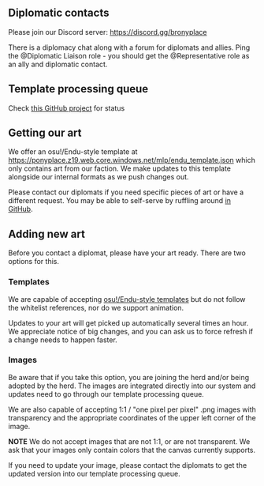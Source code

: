 ## Diplomatic contacts
Please join our Discord server: https://discord.gg/bronyplace

There is a diplomacy chat along with a forum for diplomats and allies. Ping the @Diplomatic Liaison
role - you should get the @Representative role as an ally and diplomatic contact.

## Template processing queue
Check [this GitHub project](https://github.com/orgs/r-ainbowroad/projects/4) for status

## Getting our art
We offer an osu!/Endu-style template at https://ponyplace.z19.web.core.windows.net/mlp/endu_template.json which only contains art from our faction.
We make updates to this template alongside our internal formats as we push changes out.

Please contact our diplomats if you need specific pieces of art or have a different request. You may be able to self-serve by ruffling around [in GitHub](https://github.com/r-ainbowroad/2023-minimap/tree/main/templates/mlp).

## Adding new art
Before you contact a diplomat, please have your art ready. There are two options for this.

### Templates
We are capable of accepting [osu!/Endu-style templates](https://github.com/osuplace/templateManager/blob/main/osuplace2023.json) but do not follow the whitelist references, nor do we support animation.

Updates to your art will get picked up automatically several times an hour. We appreciate notice of big changes, and you can ask us to force refresh if a change needs to happen faster.

### Images
Be aware that if you take this option, you are joining the herd and/or being adopted by the herd. The images are integrated directly into our system and updates need to go through our template processing queue.

We are also capable of accepting 1:1 / "one pixel per pixel" .png images with transparency and the appropriate coordinates of the upper left corner of the image.

**NOTE** We do not accept images that are not 1:1, or are not transparent. We ask that your images only contain colors that the canvas currently supports.

If you need to update your image, please contact the diplomats to get the updated version into our template processing queue.

